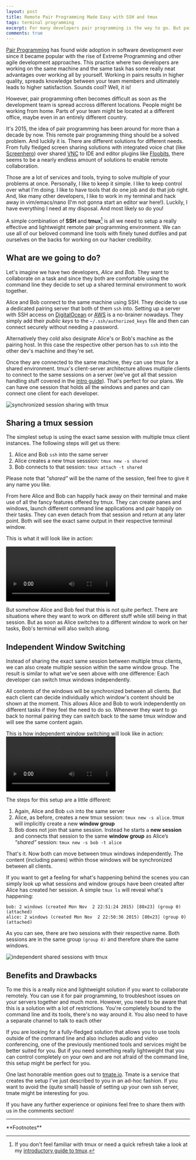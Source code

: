 ```yaml
---
layout: post
title: Remote Pair Programming Made Easy with SSH and tmux
tags: terminal programming
excerpt: For many developers pair programming is the way to go. But pairing often becomes challenging as soon as people are working remotely. With a simple SSH and tmux setup you can have a very simple but effective setup for collaborating remotely using nothing but your command line.
comments: true
---
```


[Pair Programming](https://en.wikipedia.org/wiki/Pair_programming) has found wide adoption in software development ever since it became popular with the rise of Extreme Programming and other agile development approaches. This practice where two developers are working on the same machine and the same task has some really neat advantages over working all by yourself. Working in pairs results in higher quality, spreads knowledge between your team members and ultimately leads to higher satisfaction. Sounds cool? Well, it is!

However, pair programming often becomes difficult as soon as the development team is spread accross different locations. People might be working from home. Parts of your team might be located at a different office, maybe even in an entirely different country. 

It's 2015, the idea of pair programming has been around for more than a decade by now. This remote pair programming thing should be a solved problem. And luckily it is. There are different solutions for different needs. From fully fledged screen sharing solutions with integrated voice chat (like [Screenhero](https://screenhero.com/)) over shared [VNC](https://en.wikipedia.org/wiki/Virtual_Network_Computing) to IDE and editor plugins like [Floobits](https://floobits.com/), there seems to be a nearly endless amount of solutions to enable remote collaboration. 

Those are a lot of services and tools, trying to solve multiple of your problems at once. Personally, I like to keep it simple. I like to keep control over what I'm doing. I like to have tools that do one job and do that job right. And, like many other developers, I like to work in my terminal and hack away in vim/emacs/nano (I'm not gonna start an editor war here!). Luckily, I have everything I need at my disposal. And most likely so do you!

A simple combination of **SSH** and **tmux**[^1] is all we need to setup a really effective and lightweight remote pair programming environment. We can use all of our beloved command line tools with finely tuned dotfiles and pat ourselves on the backs for working on our hacker credibility.

## What are we going to do?
Let's imagine we have two developers, _Alice_ and _Bob_. They want to collaborate on a task and since they both are comfortable using the command line they decide to set up a shared terminal environment to work together.

Alice and Bob connect to the same machine using SSH. They decide to use a dedicated pairing server that both of them `ssh` into. Setting up a server with SSH access on [DigitalOcean](https://www.digitalocean.com/) or [AWS](https://aws.amazon.com/) is a no-brainer nowadays. They simply add their _public keys_ to the `~/.ssh/authorized_keys` file and then can connect securely without needing a password.

Alternatively they cold also designate Alice's or Bob's machine as the pairing host. In this case the respective other person has to `ssh` into the other dev's machine and they're set.

Once they are connected to the same machine, they can use tmux for a shared environment. tmux's client-server architecture allows multiple clients to connect to the same sessions on a server (we've got all that session handling stuff covered in the [intro guide](/blog/a-quick-and-easy-guide-to-tmux/)). That's perfect for our plans. We can have one session that holds all the windows and panes and can connect one client for each developer.

![synchronized session sharing with tmux](/assets/img/uploads/ssh_tmux_simple.png)

## Sharing a tmux session
The simplest setup is using the exact same session with multiple tmux client instances. The following steps will get us there:

<div class="highlight">
<ol>
  <li>Alice and Bob <code>ssh</code> into the same server</li>
  <li>Alice creates a new tmux sesssion: <code>tmux new -s shared</code></li>
  <li>Bob connects to that session: <code>tmux attach -t shared</code></li>
</ol>
</div>

Please note that _"shared"_ will be the name of the session, feel free to give it any name you like. 

From here Alice and Bob can happily hack away on their terminal and make use of all the fancy features offered by tmux. They can create panes and windows, launch different command line applications and pair happily on their tasks. They can even detach from that session and return at any later point. Both will see the exact same output in their respective terminal window. 

This is what it will look like in action:

<video src="/assets/video/ssh_tmux_simple.webm" autoplay controls></video>

But somehow Alice and Bob feel that this is not quite perfect. There are situations where they want to work on different stuff while still being in that session. But as soon as Alice switches to a different window to work on her tasks, Bob's terminal will also switch along.  

## Independent Window Switching
Instead of sharing the exact same session between multiple tmux clients, we can also create multiple session within the same window group. The result is similar to what we've seen above with one difference: Each developer can switch tmux windows independently. 

All contents of the windows will be synchronized between all clients. But each client can decide individually which window's content should be shown at the moment. This allows Alice and Bob to work independently on different tasks if they feel the need to do so. Whenever they want to go back to normal pairing they can switch back to the same tmux window and will see the same content again. 

This is how independent window switching will look like in action:
<video src="/assets/video/ssh_tmux_advanced.webm" autoplay controls></video>

The steps for this setup are a little different:

<div class="highlight">
<ol>
  <li>Again, Alice and Bob <code>ssh</code> into the same server</li>
  <li>Alice, as before, creates a new tmux session: <code>tmux new -s alice</code>. tmux will implicitly create a new <strong>window group</strong></li>
  <li>Bob does not join that same session. Instead he starts a <strong>new session</strong> and connects that session to the same <strong>window group</strong> as Alice’s <em>“shared”</em> session: <code>tmux new -s bob -t alice</code></li>
</ol>
</div>
That's it. Now both can move between tmux windows independently. The content (including panes) within those windows will be synchronized between all clients.


If you want to get a feeling for what's happening behind the scenes you can simply look up what sessions and window groups have been created after Alice has created her session. A simple `tmux ls` will reveal what's happening:

    bob: 2 windows (created Mon Nov  2 22:51:24 2015) [80x23] (group 0) (attached)
    alice: 2 windows (created Mon Nov  2 22:50:36 2015) [80x23] (group 0) (attached)

As you can see, there are two sessions with their respective name. Both sessions are in the same group `(group 0)` and therefore share the same windows.

![independent shared sessions with tmux](/assets/img/uploads/ssh_tmux_advanced.png)

## Benefits and Drawbacks
To me this is a really nice and lightweight solution if you want to collaborate remotely. You can use it for pair programming, to troubleshoot issues on your servers together and much more. However, you need to be aware that this is a solution with a lot of restrictions. You're completely bound to the command line and its tools, there's no way around it. You also need to have a separate channel to talk to each other 

If you are looking for a fully-fledged solution that allows you to use tools outside of the command line and also includes audio and video conferencing, one of the previously mentioned tools and services might be better suited for you. But if you need something really lightweight that you can control completely on your own and are not afraid of the command line, this setup might be perfect for you.

One last honorable mention goes out to [tmate.io](http://tmate.io/). Tmate is a service that creates the setup I've just described to you in an ad-hoc fashion. If you want to avoid the (quite small) hassle of setting up your own ssh server, tmate might be interesting for you.

If you have any further experience or opinions feel free to share them with us in the comments section!

<hr>
**Footnotes**

[^1]: If you don't feel familiar with tmux or need a quick refresh take a look at my [introductory guide to tmux](/blog/a-quick-and-easy-guide-to-tmux/).

